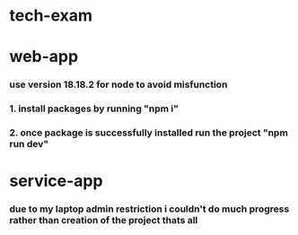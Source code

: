 # tech-exam

# web-app

### use version 18.18.2 for node to avoid misfunction

### 1. install packages by running "npm i"

### 2. once package is successfully installed run the project "npm run dev"

# service-app

### due to my laptop admin restriction i couldn't do much progress rather than creation of the project thats all
